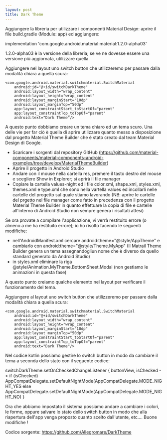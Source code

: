 ```yaml
---
layout: post
title: Dark Theme
---
```




Aggiungere la libreria per utilizzare i componenti Material Design: aprire il file build.gradle (Module: app) ed aggiungere:

implementation 'com.google.android.material:material:1.2.0-alpha03'
    
1.2.0-alpha03 è la versione della libreria; se ve ne dovesse essere una versione più aggiornata, utilizzare quella.

Aggiungere nel layout uno switch button che utilizzeremo per passare dalla modalità chiara a quella scura:


    <com.google.android.material.switchmaterial.SwitchMaterial
        android:id="@+id/switchDarkTheme"
        android:layout_width="wrap_content"
        android:layout_height="wrap_content"
        android:layout_marginStart="10dp"
        android:layout_marginTop="50dp"
        app:layout_constraintStart_toStartOf="parent"
        app:layout_constraintTop_toTopOf="parent"
        android:text="Dark Theme"/>


A questo punto dobbiamo creare un tema chiaro ed un tema scuro. Una delle vie per far ciò è quella di aprire utilizzare quanto messo a disposizione dal progetto Material Theme Builder che è stato creato dal team Material Design di Google.

- Scaricare i sorgenti dal repository GitHub (https://github.com/material-components/material-components-android-examples/tree/develop/MaterialThemeBuilder)
- Aprire il progetto in Android Studio
- Andare con il mouse nella cartella res, premere il tasto destro del mouse e scegliere Show in Explorer; si aprirà il file manager
- Copiare la cartella values-night ed i file color.xml, shape.xml, styles.xml, themes.xml e type.xml che sono nella vartella values ed incollarli nelle cartelle del progetto sul quale stiamo lavorando (NB: aprire le cartelle del prgetto nel file manager come fatto in precedenza con il progetto Material Theme Builder in quanto effettuare la copia di file e cartelle all'interno di Android Studio non sempre genera i risultati attesi)

Se ora provate a compilare l'applicazione, vi verrà restituito errore (o almeno a me ha restituito errore); io ho risolto facendo le seguenti modifiche:
- nell'AndroidManifest.xml cercare android:theme="@style/AppTheme" e cambiarlo con android:theme="@style/Theme.MyApp" (Il Matrail Theme Builder genera un tema assegnandogliun nome che è diverso da quello standard generato da Android Studio)
- in styles.xml eliminare la riga <item name="android:windowAnimationStyle">@style/Animation.MyTheme.BottomSheet.Modal</item> (non gestiamo le animazioni in questa fase) 


A questo punto creiamo qualche elemento nel layout per verificare il funzionamento del tema.

Aggiungere al layout uno switch button che utilizzeremo per passare dalla modalità chiara a quella scura:


    <com.google.android.material.switchmaterial.SwitchMaterial
        android:id="@+id/switchDarkTheme"
        android:layout_width="wrap_content"
        android:layout_height="wrap_content"
        android:layout_marginStart="10dp"
        android:layout_marginTop="50dp"
        app:layout_constraintStart_toStartOf="parent"
        app:layout_constraintTop_toTopOf="parent"
        android:text="Dark Theme"/>

Nel codice kotlin possiamo gestire lo switch button in modo da cambiare il tema a seconda dello stato con il seguente codice:

switchDarkTheme.setOnCheckedChangeListener { buttonView, isChecked ->
     if (isChecked) AppCompatDelegate.setDefaultNightMode(AppCompatDelegate.MODE_NIGHT_YES
     else AppCompatDelegate.setDefaultNightMode(AppCompatDelegate.MODE_NIGHT_NO)
}

Ora che abbiamo impostato il sistema possiamo andare a cambiare i colori, le forme, oppure salvare lo stato dello switch button in modo che alla riapertura dell'app venga proposto quanto scelto dall'utente, etc.... Buone modifiche ! 

Codice sorgente: https://github.com/Allegromare/DarkTheme
